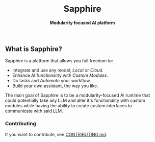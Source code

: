 <br/>
<div align='center'>
  <h1>Sapphire</h1>
  <h4>Modularity focused AI platform</h4>
</div>
<br/>

## What is Sapphire?

Sapphire is a platform that allows you full freedom to:

+ Integrate and use any model, *Local* or *Cloud*.
+ Enhance AI functionality with *Custom Modules*.
+ Do tasks and *Automate* your workflow.
+ Build your *own* assistant, the way you like.

The main goal of Sapphire is to be a modularity-focused AI runtime that could potentially take any LLM and alter it's functionality with custom modules while having the ability to create custom interfaces to communicate with said LLM.

### Contributing

If you want to contribute, see [CONTRIBUTING.md](docs/dev/CONTRIBUTING.md).